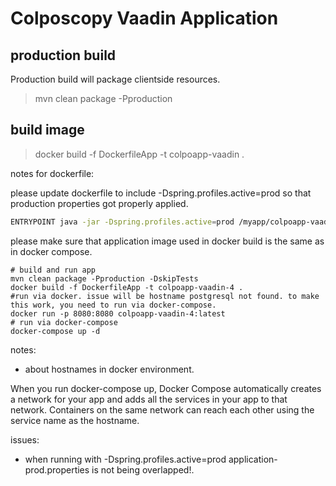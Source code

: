 # Colposcopy Vaadin Application



## production build
Production build will package clientside resources.

> mvn clean package -Pproduction

## build image

> docker build -f DockerfileApp -t colpoapp-vaadin .

notes for dockerfile:

please update dockerfile to include -Dspring.profiles.active=prod so that production properties got properly applied.
```bash
ENTRYPOINT java -jar -Dspring.profiles.active=prod /myapp/colpoapp-vaadin-1.0-SNAPSHOT.jar -d64 -Xmx8g -XX:+CrashOnOutOfMemoryError
```
please make sure that application image used in docker build is the same as in docker compose.


```
# build and run app
mvn clean package -Pproduction -DskipTests 
docker build -f DockerfileApp -t colpoapp-vaadin-4 .
#run via docker. issue will be hostname postgresql not found. to make this work, you need to run via docker-compose.
docker run -p 8080:8080 colpoapp-vaadin-4:latest
# run via docker-compose
docker-compose up -d
```
notes:

- about hostnames in docker environment. 

When you run docker-compose up, Docker Compose automatically creates a network for your app and adds all the services in your app to that network. Containers on the same network can reach each other using the service name as the hostname.

issues:

- when running with -Dspring.profiles.active=prod application-prod.properties is not being overlapped!.

